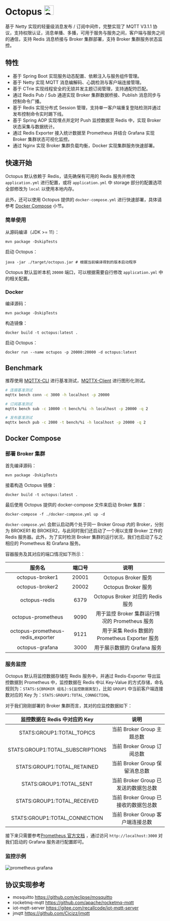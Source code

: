 # Octopus <img src="https://raw.githubusercontent.com/Tarikul-Islam-Anik/Animated-Fluent-Emojis/master/Emojis/Animals/Octopus.png" alt="Octopus" width="30" height="30"/>

基于 Netty 实现的轻量级消息发布 / 订阅中间件，完整实现了 MQTT V3.1.1 协议，支持权限认证，消息单播、多播，可用于服务与服务之间，客户端与服务之间的通信，支持
Redis 消息桥接与 Broker 集群部署，支持 Broker 集群服务状态监控。

## 特性

- 基于 Spring Boot 实现服务动态配置、依赖注入与服务组件管理。
- 基于 Netty 实现 MQTT 消息编解码、心跳检测与客户端连接管理。
- 基于 CTrie 实现线程安全的无锁并发主题订阅管理，支持通配符匹配。
- 通过 Redis Pub / Sub 通道实现 Broker 集群数据桥接、Publish 消息同步与控制命令广播。
- 基于 Redis 实现分布式 Session 管理，支持单一客户端重复登陆检测并通过发布控制命令实时踢下线。
- 基于 Spring AOP 实现埋点并定时 Push 监控数据至 Redis 中，实现 Broker 状态采集与数据统计。
- 通过 Redis Exporter 接入统计数据至 Prometheus 并结合 Grafana 实现 Broker 集群状态可视化监控。
- 通过 Nginx 实现 Broker 集群负载均衡，Docker 实现集群服务快速部署。

## 快速开始

Octopus 默认依赖于 Redis，请先确保有可用的 Redis 服务并修改 `application.yml` 进行配置，或将 `application.yml` 中 storage 部分的配置选项全部修改为 `local` 以使用本地内存。

此外，还可以使用 Octopus 提供的 `docker-compose.yml` 进行快速部署，具体请参考 [Docker Compose](#Docker-Compose) 小节。

### 简单使用

从源码编译（JDK >= 11）：

```shell
mvn package -DskipTests
```

启动 Octopus：

```shell
java -jar ./target/octopus.jar # 根据当前编译得到的版本启动程序
```

Octopus 默认监听本机 `20000` 端口，可以根据需要自行修改 `application.yml` 中的相关配置。

### Docker

编译源码：

```shell
mvn package -DskipTests
```

构造镜像：

```shell
docker build -t octopus:latest .
```

启动 Octopus：

```shell
docker run --name octupos -p 20000:20000 -d octopus:latest
```

## Benchmark

推荐使用 [MQTTX-CLI](https://mqttx.app/cli) 进行基准测试，[MQTTX-Client](https://mqttx.app/) 进行图形化测试。

```bash
# 连接基准测试
mqttx bench conn -c 3000 -h localhost -p 20000

# 订阅基准测试
mqttx bench sub -c 10000 -t bench/%i -h localhost -p 20000 -q 2

# 发布基准测试
mqttx bench pub -c 2000 -t bench/%i -h localhost -p 20000 -q 2
```

## Docker Compose

### 部署 Broker 集群

首先编译源码：

```shell
mvn package -DskipTests
```

接着构造 Octopus 镜像：

```shell
docker build -t octopus:latest .
```

最后使用 Octopus 提供的 docker-compose 文件来启动 Broker 集群：

```shell
docker-compose -f ./docker-compose.yml up -d
```

`docker-compose.yml` 会默认启动两个处于同一 Broker Group 内的 Broker，分别为 BROKER1 和 BROKER2，与此同时我们还启动了一个用以支撑
Broker 工作的 Redis 服务器。此外，为了实时检测 Broker 集群的运行状况，我们也启动了与之相应的 Prometheus 和 Grafana 服务。

容器服务及其对应的端口情况如下所示：

|                服务名                |  端口号  |                  说明                   |
|:---------------------------------:|:-----:|:-------------------------------------:|
|          octopus-broker1          | 20001 |           Octopus Broker 服务           |
|          octopus-broker2          | 20002 |           Octopus Broker 服务           |
|           octopus-redis           | 6379  |      Octopus Broker 对应的 Redis 服务      |
|        octopus-prometheus         | 9090  |   用于监控 Broker 集群运行情况的 Prometheus 服务   |
| octopus-prometheus-redis_exporter | 9121  | 用于采集 Redis 数据的 Prometheus Exporter 服务 |
|          octopus-grafana          | 3000  |          用于展示数据的 Grafana 服务           |

### 服务监控

Octopus 默认将监控数据存储在 Redis 服务中，并通过 Redis-Exporter 导出监控数据到 Prometheus 中，监控数据在 Redis 中以
Key-Value 的方式存储，命名规则为：`STATS:${BROKER 组名}:${监控数据类型}`，比如 `GROUP1` 中当前客户端连接数对应的 Key
为：`STATS:GROUP1:TOTAL_CONNECTION`。

对于我们刚刚部署的 Broker 集群而言，其对的应监控数据如下：

|       监控数据在 Redis 中对应的 Key       |            说明             |
|:--------------------------------:|:-------------------------:|
|    STATS:GROUP1:TOTAL_TOPICS     |   当前 Broker Group 主题总数    |
| STATS:GROUP1:TOTAL_SUBSCRIPTIONS |   当前 Broker Group 订阅总数    |
|   STATS:GROUP1:TOTAL_RETAINED    |  当前 Broker Group 保留消息总数   |
|     STATS:GROUP1:TOTAL_SENT      | 当前 Broker Group 已发送的数据包总数 |
|   STATS:GROUP1:TOTAL_RECEIVED    | 当前 Broker Group 已接收的数据包总数 |
|  STATS:GROUP1:TOTAL_CONNECTION   |  当前 Broker Group 客户端连接总数  |

接下来只需要参考[Prometheus 官方文档](https://prometheus.io/docs/visualization/grafana/)
，通过访问 `http://localhost:3000` 对我们启动的 Grafana 服务进行配置即可。

### 监控示例

![prometheus grafana](https://user-images.githubusercontent.com/42486690/227205714-9218fd04-0998-4626-a499-735b4438ea75.png)

## 协议实现参考

- mosquitto https://github.com/eclipse/mosquitto
- rocketmq-mqtt https://github.com/apache/rocketmq-mqtt
- iot-mqtt-server https://gitee.com/recallcode/iot-mqtt-server
- jmqtt https://github.com/Cicizz/jmqtt

